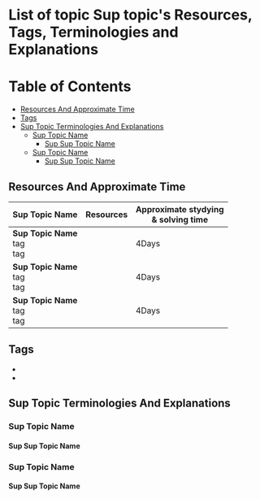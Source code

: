 # List of topic Sup topic's Resources, Tags, Terminologies and Explanations 

Table of Contents
================= 

- [Resources And Approximate Time](#resources-and-approximate-time)
- [Tags](#tags)
- [Sup Topic Terminologies And Explanations](#sup-topic-terminologies-and-explanations)
  * [Sup Topic Name](#sup-topic-name)
    + [Sup Sup Topic Name](#sup-sup-topic-name)
  * [Sup Topic Name](#sup-topic-name)
    + [Sup Sup Topic Name](#sup-sup-topic-name)
   
   

## Resources And Approximate Time

Sup Topic Name   | Resources   | Approximate stydying <br> & solving time
-------------| -------------   |-------------   
**Sup Topic Name**<br>tag<br>tag <br> |[]()<br>[]()<br> | 4Days
**Sup Topic Name**<br>tag<br>tag <br> |[]()<br>[]()<br> | 4Days
**Sup Topic Name**<br>tag<br>tag <br> |[]()<br>[]()<br> | 4Days

## Tags
-
-

## Sup Topic Terminologies And Explanations

### Sup Topic Name
#### Sup Sup Topic Name
### Sup Topic Name
#### Sup Sup Topic Name

